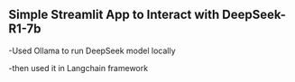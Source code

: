 ## Simple Streamlit App to Interact with DeepSeek-R1-7b

-Used Ollama to run DeepSeek model locally

-then used it in Langchain framework
